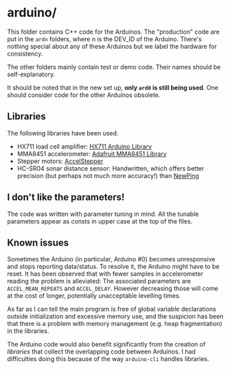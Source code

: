 # arduino/

This folder contains C++ code for the Arduinos. The "production" code are put in
the `ardn` folders, where n is the DEV\_ID of the Arduino. There's nothing
special about any of these Arduinos but we label the hardware for consistency.

The other folders mainly contain test or demo code. Their names should be
self-explanatory.

It should be noted that in the new set up, **only `ard0` is still being used**.
One should consider code for the other Arduinos obsolete.


## Libraries

The following libraries have been used.

- HX711 load cell amplifier: [HX711 Arduino
  Library](https://www.arduino.cc/reference/en/libraries/hx711-arduino-library/)
- MMA8451 accelerometer: [Adafruit MMA8451
  Library](https://www.arduino.cc/reference/en/libraries/adafruit-mma8451-library/)
- Stepper motors:
  [AccelStepper](https://www.arduino.cc/reference/en/libraries/accelstepper/)
- HC-SR04 sonar distance sensor: Handwritten, which offers better precision (but
  perhaps not much more accuracy!) than
  [NewPing](https://www.arduino.cc/reference/en/libraries/newping/)


## I don't like the parameters!

The code was written with parameter tuning in mind. All the tunable parameters
appear as consts in upper case at the top of the files.


## Known issues

Sometimes the Arduino (in particular, Arduino #0) becomes unresponsive and stops
reporting data/status. To resolve it, the Arduino might have to be reset. It has
been observed that with fewer samples in accelerometer reading the problem is
alleviated: The associated parameters are `ACCEL_MEAN_REPEATS` and
`ACCEL_DELAY`. However decreasing those will come at the cost of longer,
potentially unacceptable levelling times.

As far as I can tell the main program is free of global variable declarations
outside initialization and excessive memory use, and the suspicion has been that
there is a problem with memory management (e.g. heap fragmentation) in the
libraries.

The Arduino code would also benefit significantly from the creation of
_libraries_ that collect the overlapping code between Arduinos. I had
difficulties doing this because of the way `arduino-cli` handles libraries.
